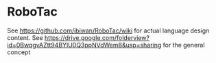 RoboTac
=======

See https://github.com/ibiwan/RoboTac/wiki for actual language design content.
See https://drive.google.com/folderview?id=0BwqgvAZtt94BYlU0Q3ppNVdWem8&usp=sharing for the general concept

